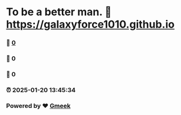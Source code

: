 # To be a better man. :link: https://galaxyforce1010.github.io 
### :page_facing_up: [0](https://galaxyforce1010.github.io/tag.html) 
### :speech_balloon: 0 
### :hibiscus: 0 
### :alarm_clock: 2025-01-20 13:45:34 
### Powered by :heart: [Gmeek](https://github.com/Meekdai/Gmeek)
